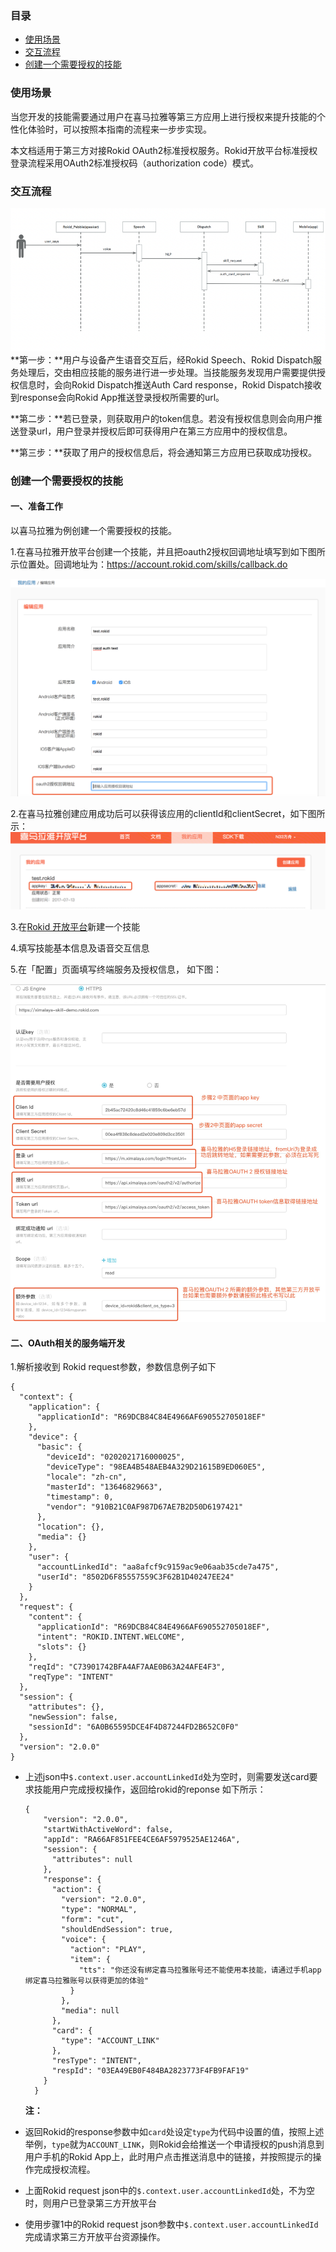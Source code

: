### 目录

-   [使用场景](#使用场景)
-   [交互流程](#交互流程)
-   [创建一个需要授权的技能](#创建一个需要授权的技能)

### 使用场景

当您开发的技能需要通过用户在喜马拉雅等第三方应用上进行授权来提升技能的个性化体验时，可以按照本指南的流程来一步步实现。

本文档适用于第三方对接Rokid OAuth2标准授权服务。Rokid开放平台标准授权登录流程采用OAuth2标准授权码（authorization code）模式。

### 交互流程

![Alt text](./images/1501038809064.png)
**第一步：**用户与设备产生语音交互后，经Rokid Speech、Rokid Dispatch服务处理后，交由相应技能的服务进行进一步处理。当技能服务发现用户需要提供授权信息时，会向Rokid Dispatch推送Auth Card response，Rokid Dispatch接收到response会向Rokid App推送登录授权所需要的url。

**第二步：**若已登录，则获取用户的token信息。若没有授权信息则会向用户推送登录url，用户登录并授权后即可获得用户在第三方应用中的授权信息。

**第三步：**获取了用户的授权信息后，将会通知第三方应用已获取成功授权。

### 创建一个需要授权的技能

#### 一、准备工作

以喜马拉雅为例创建一个需要授权的技能。

1.在喜马拉雅开放平台创建一个技能，并且把oauth2授权回调地址填写到如下图所示位置处。回调地址为：https://account.rokid.com/skills/callback.do

![Alt text](./images/oauth.png)

2.在喜马拉雅创建应用成功后可以获得该应用的clientId和clientSecret，如下图所示：
![Alt text](./images/1501830262189.png)

3.在[Rokid 开放平台](https://developer.rokid.com/#/)新建一个技能

4.填写技能基本信息及语音交互信息

5.在「配置」页面填写终端服务及授权信息， 如下图：

 ![Alt text](./images/rokid-3.jpeg)

#### 二、OAuth相关的服务端开发

1.解析接收到 Rokid request参数，参数信息例子如下

``` {.json}
{
  "context": {
    "application": {
      "applicationId": "R69DCB84C84E4966AF690552705018EF"
    },
    "device": {
      "basic": {
        "deviceId": "0202021716000025",
        "deviceType": "98EA4B548AEB4A329D21615B9ED060E5",
        "locale": "zh-cn",
        "masterId": "13646829663",
        "timestamp": 0,
        "vendor": "910B21C0AF987D67AE7B2D50D6197421"
      },
      "location": {},
      "media": {}
    },
    "user": {
      "accountLinkedId": "aa8afcf9c9159ac9e06aab35cde7a475",
      "userId": "8502D6F85557559C3F62B1D40247EE24"
    }
  },
  "request": {
    "content": {
      "applicationId": "R69DCB84C84E4966AF690552705018EF",
      "intent": "ROKID.INTENT.WELCOME",
      "slots": {}
    },
    "reqId": "C73901742BFA4AF7AAE0B63A24AFE4F3",
    "reqType": "INTENT"
  },
  "session": {
    "attributes": {},
    "newSession": false,
    "sessionId": "6A0B65595DCE4F4D87244FD2B652C0F0"
  },
  "version": "2.0.0"
}
```

- 上述json中`$.context.user.accountLinkedId`处为空时，则需要发送card要求技能用户完成授权操作，返回给rokid的reponse
    如下所示：

    ``` {.json}
    {
        "version": "2.0.0",
        "startWithActiveWord": false,
        "appId": "RA66AF851FEE4CE6AF5979525AE1246A",
        "session": {
          "attributes": null
        },
        "response": {
          "action": {
            "version": "2.0.0",
            "type": "NORMAL",
            "form": "cut",
            "shouldEndSession": true,
            "voice": {
              "action": "PLAY",
              "item": {
                "tts": "你还没有绑定喜马拉雅账号还不能使用本技能，请通过手机app绑定喜马拉雅账号以获得更加的体验"
              }
            },
            "media": null
          },
          "card": {
            "type": "ACCOUNT_LINK"
          },
          "resType": "INTENT",
          "respId": "03EA49EB0F484BA2823773F4FB9FAF19"
        }
      }
    ```

    **注：**

- 返回Rokid的response参数中如`card`处设定`type`为代码中设置的值，按照上述举例，`type`就为`ACCOUNT_LINK`，则Rokid会给推送一个申请授权的push消息到用户手机的Rokid App上，此时用户点击推送消息中的链接，并按照提示的操作完成授权流程。
- 上面Rokid request json中的`$.context.user.accountLinkedId`处，不为空时，则用户已登录第三方开放平台
- 使用步骤1中的Rokid request json参数中`$.context.user.accountLinkedId`完成请求第三方开放平台资源操作。
